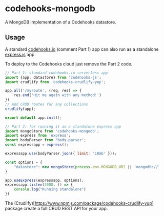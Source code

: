 # codehooks-mongodb
A MongoDB implementation of a Codehooks datastore.

## Usage

A standard [codehooks.io](https://codehooks.io) (comment Part 1) app can also run as a standalone [express.js](https://expressjs.com) app.

To deploy to the Codehooks cloud just remove the Part 2 code.


```js
// Part 1: standard codehooks.io serverless app
import {app, datastore} from 'codehooks-js';
import crudlify from 'codehooks-crudlify-yup';

app.all('/myroute', (req, res) => {
    res.end('Hit me again with any method!')
})
// Add CRUD routes for any collections
crudlify(app);

export default app.init();

// Part 2: for running it as a standalone express app
import mongoStore from 'codehooks-mongodb';
import express from 'express';
import bodyParser from 'body-parser';
const expressapp = express();

expressapp.use(bodyParser.json({ limit: '10mb' }));

const options = {
    "datastore": new mongoStore(process.env.MONGODB_URI || 'mongodb://localhost:27017')
}

app.useExpress(expressapp, options);
expressapp.listen(3000, () => {
    console.log("Running standalone")
})
```

The (Crudlify)[https://www.npmjs.com/package/codehooks-crudlify-yup] package create a full CRUD REST API for your app.
